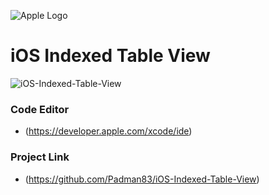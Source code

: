 ![Apple Logo](https://user-images.githubusercontent.com/45048950/73131198-bca1e580-4041-11ea-8f8d-ebfd844f0e64.png) 

# iOS Indexed Table View

![iOS-Indexed-Table-View](https://user-images.githubusercontent.com/45048950/75095471-00035b80-55d0-11ea-92fd-7c9f0fe6528f.gif)

### Code Editor

* (https://developer.apple.com/xcode/ide)

### Project Link

* (https://github.com/Padman83/iOS-Indexed-Table-View)
